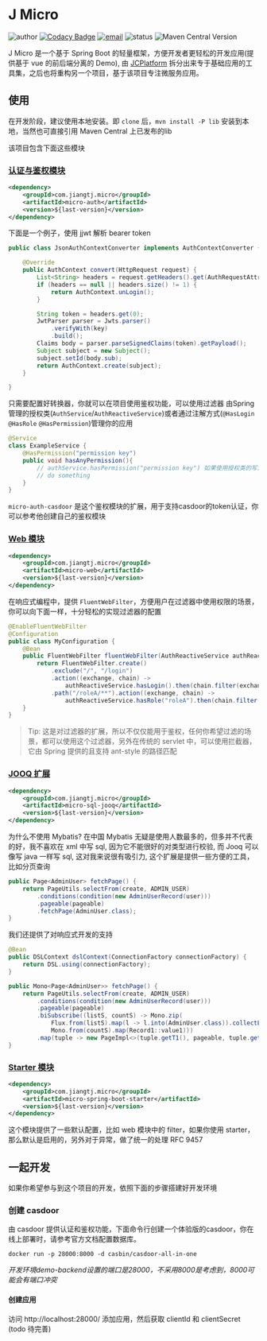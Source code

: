 
# J Micro

![author](https://img.shields.io/badge/author-mrtt-blue.svg)
[![Codacy Badge](https://api.codacy.com/project/badge/Grade/ad8a5940990d43ecbbb01f35ee451d4e)](https://app.codacy.com/gh/jiangtj/jmicro?utm_source=github.com&utm_medium=referral&utm_content=jiangtj/jmicro&utm_campaign=Badge_Grade)
[![email](https://img.shields.io/badge/email-jiang.taojie@foxmail.com-blue.svg)](mailto:jiang.taojie@foxmail.com)
![status](https://img.shields.io/badge/status-developing-yellow.svg)
![Maven Central Version](https://img.shields.io/maven-central/v/com.jiangtj.micro/parent)

J Micro 是一个基于 Spring Boot 的轻量框架，方便开发者更轻松的开发应用(提供基于 vue 的前后端分离的 Demo), 由 [JCPlatform](https://github.com/JiangTJ/jc-platform) 拆分出来专于基础应用的工具集，之后也将重构另一个项目，基于该项目专注微服务应用。

## 使用

在开发阶段，建议使用本地安装。即 `clone` 后，`mvn install -P lib` 安装到本地，当然也可直接引用 Maven Central 上已发布的lib

该项目包含下面这些模块

### [认证与鉴权模块](micro-auth)

```xml
<dependency>
    <groupId>com.jiangtj.micro</groupId>
    <artifactId>micro-auth</artifactId>
    <version>${last-version}</version>
</dependency>
```

下面是一个例子，使用 jjwt 解析 bearer token

```java
public class JsonAuthContextConverter implements AuthContextConverter {

    @Override
    public AuthContext convert(HttpRequest request) {
        List<String> headers = request.getHeaders().get(AuthRequestAttributes.TOKEN_HEADER_NAME);
        if (headers == null || headers.size() != 1) {
            return AuthContext.unLogin();
        }

        String token = headers.get(0);
        JwtParser parser = Jwts.parser()
            .verifyWith(key)
            .build();
        Claims body = parser.parseSignedClaims(token).getPayload();
        Subject subject = new Subject();
        subject.setId(body.sub);
        return AuthContext.create(subject);
    }

}
```

只需要配置好转换器，你就可以在项目使用鉴权功能，可以使用过滤器 由Spring管理的授权类(`AuthService`/`AuthReactiveService`)或者通过注解方式(`@HasLogin` `@HasRole` `@HasPermission`)管理你的应用

```java
@Service
class ExampleService {
    @HasPermission("permission key")
    public void hasAnyPermission(){
        // authService.hasPermission("permission key") 如果使用授权类的写法，是不是和注解很相似
        // do something
    }
}
```

`micro-auth-casdoor` 是这个鉴权模块的扩展，用于支持casdoor的token认证，你可以参考他创建自己的鉴权模块

### [Web 模块](micro-web)

```xml
<dependency>
    <groupId>com.jiangtj.micro</groupId>
    <artifactId>micro-web</artifactId>
    <version>${last-version}</version>
</dependency>
```

在响应式编程中，提供 `FluentWebFilter`，方便用户在过滤器中使用权限的场景，你可以向下面一样，十分轻松的实现过滤器的配置

```java
@EnableFluentWebFilter
@Configuration
public class MyConfiguration {
    @Bean
    public FluentWebFilter fluentWebFilter(AuthReactiveService authReactiveService) {
        return FluentWebFilter.create()
            .exclude("/", "/login")
            .action((exchange, chain) ->
                authReactiveService.hasLogin().then(chain.filter(exchange)))
            .path("/roleA/**").action((exchange, chain) ->
                authReactiveService.hasRole("roleA").then(chain.filter(exchange)));
    }
}
```

> Tip: 这是对过滤器的扩展，所以不仅仅能用于鉴权，任何你希望过滤的场景，都可以使用这个过滤器，另外在传统的 servlet 中，可以使用拦截器，它由 Spring 提供的且支持 ant-style 的路径匹配

### [JOOQ 扩展](micro-sql-jooq)

```xml
<dependency>
    <groupId>com.jiangtj.micro</groupId>
    <artifactId>micro-sql-jooq</artifactId>
    <version>${last-version}</version>
</dependency>
```

为什么不使用 Mybatis? 在中国 Mybatis 无疑是使用人数最多的，但多并不代表的好，我不喜欢在 xml 中写 sql, 因为它不能很好的对类型进行校验, 而 Jooq 可以像写 java 一样写 sql, 这对我来说很有吸引力, 这个扩展是提供一些方便的工具，比如分页查询

```java
public Page<AdminUser> fetchPage() {
    return PageUtils.selectFrom(create, ADMIN_USER)
        .conditions(condition(new AdminUserRecord(user)))
        .pageable(pageable)
        .fetchPage(AdminUser.class);
}
```

我们还提供了对响应式开发的支持

```java
@Bean
public DSLContext dslContext(ConnectionFactory connectionFactory) {
    return DSL.using(connectionFactory);
}

public Mono<Page<AdminUser>> fetchPage() {
    return PageUtils.selectFrom(create, ADMIN_USER)
        .conditions(condition(new AdminUserRecord(user)))
        .pageable(pageable)
        .biSubscribe((listS, countS) -> Mono.zip(
            Flux.from(listS).map(l -> l.into(AdminUser.class)).collectList(),
            Mono.from(countS).map(Record1::value1)))
        .map(tuple -> new PageImpl<>(tuple.getT1(), pageable, tuple.getT2()));
}
```

### [Starter 模块](micro-spring-boot-starter)

```xml
<dependency>
    <groupId>com.jiangtj.micro</groupId>
    <artifactId>micro-spring-boot-starter</artifactId>
    <version>${last-version}</version>
</dependency>
```

这个模块提供了一些默认配置，比如 web 模块中的 filter，如果你使用 starter，那么默认是启用的，另外对于异常，做了统一的处理 RFC 9457

## 一起开发

如果你希望参与到这个项目的开发，依照下面的步骤搭建好开发环境

### 创建 casdoor

由 casdoor 提供认证和鉴权功能，下面命令行创建一个体验版的casdoor，你在线上部署时，请参考官方文档配置数据库。

```shell
docker run -p 28000:8000 -d casbin/casdoor-all-in-one
```

*开发环境demo-backend设置的端口是28000，不采用8000是考虑到，8000可能会有端口冲突*

#### 创建应用

访问 http://localhost:28000/ 添加应用，然后获取 clientId 和 clientSecret (todo 待完善)

